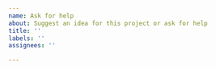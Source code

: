 ```yaml
---
name: Ask for help
about: Suggest an idea for this project or ask for help
title: ''
labels: ''
assignees: ''

---
```



